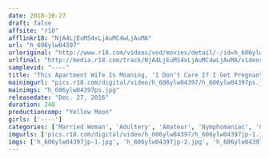 ```yaml
---
date: 2018-10-27
draft: false
affsite: "r18"
afflinkr18: "NjA4LjEuMS4xLjAuMC4wLjAuMA"
url: "h_606ylw04397"
urloriginal: "http://www.r18.com/videos/vod/movies/detail/-/id=h_606ylw04397"
urlfinal: "http://media.r18.com/track/NjA4LjEuMS4xLjAuMC4wLjAuMA/videos/vod/movies/detail/-/id=h_606ylw04397"
samplevid: "----"
title: "This Apartment Wife Is Moaning, 'I Don't Care If I Get Pregnant' While Fucking Another Man, And Won't Refuse His Offer Of Creampie Love"
mainimgurl: "pics.r18.com/digital/video/h_606ylw04397/h_606ylw04397ps.jpg"
mainimgs: "h_606ylw04397ps.jpg"
releasedate: "Dec. 27, 2016"
duration: 240
productioncomp: "Yellow Moon"
girls: ['----']
categories: ['Married Woman', 'Adultery', 'Amateur', 'Nymphomaniac', 'Creampie', 'Over 4 Hours']
imgurls: ['pics.r18.com/digital/video/h_606ylw04397/h_606ylw04397jp-1.jpg', 'pics.r18.com/digital/video/h_606ylw04397/h_606ylw04397jp-2.jpg', 'pics.r18.com/digital/video/h_606ylw04397/h_606ylw04397jp-3.jpg', 'pics.r18.com/digital/video/h_606ylw04397/h_606ylw04397jp-4.jpg', 'pics.r18.com/digital/video/h_606ylw04397/h_606ylw04397jp-5.jpg', 'pics.r18.com/digital/video/h_606ylw04397/h_606ylw04397jp-6.jpg', 'pics.r18.com/digital/video/h_606ylw04397/h_606ylw04397jp-7.jpg', 'pics.r18.com/digital/video/h_606ylw04397/h_606ylw04397jp-8.jpg', 'pics.r18.com/digital/video/h_606ylw04397/h_606ylw04397jp-9.jpg', 'pics.r18.com/digital/video/h_606ylw04397/h_606ylw04397jp-10.jpg', 'pics.r18.com/digital/video/h_606ylw04397/h_606ylw04397jp-11.jpg', 'pics.r18.com/digital/video/h_606ylw04397/h_606ylw04397jp-12.jpg', 'pics.r18.com/digital/video/h_606ylw04397/h_606ylw04397jp-13.jpg', 'pics.r18.com/digital/video/h_606ylw04397/h_606ylw04397jp-14.jpg', 'pics.r18.com/digital/video/h_606ylw04397/h_606ylw04397jp-15.jpg', 'pics.r18.com/digital/video/h_606ylw04397/h_606ylw04397jp-16.jpg', 'pics.r18.com/digital/video/h_606ylw04397/h_606ylw04397jp-17.jpg', 'pics.r18.com/digital/video/h_606ylw04397/h_606ylw04397jp-18.jpg', 'pics.r18.com/digital/video/h_606ylw04397/h_606ylw04397jp-19.jpg', 'pics.r18.com/digital/video/h_606ylw04397/h_606ylw04397jp-20.jpg']
imgs: ['h_606ylw04397jp-1.jpg', 'h_606ylw04397jp-2.jpg', 'h_606ylw04397jp-3.jpg', 'h_606ylw04397jp-4.jpg', 'h_606ylw04397jp-5.jpg', 'h_606ylw04397jp-6.jpg', 'h_606ylw04397jp-7.jpg', 'h_606ylw04397jp-8.jpg', 'h_606ylw04397jp-9.jpg', 'h_606ylw04397jp-10.jpg', 'h_606ylw04397jp-11.jpg', 'h_606ylw04397jp-12.jpg', 'h_606ylw04397jp-13.jpg', 'h_606ylw04397jp-14.jpg', 'h_606ylw04397jp-15.jpg', 'h_606ylw04397jp-16.jpg', 'h_606ylw04397jp-17.jpg', 'h_606ylw04397jp-18.jpg', 'h_606ylw04397jp-19.jpg', 'h_606ylw04397jp-20.jpg']
---
```

